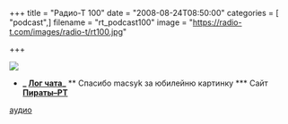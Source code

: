 +++
title = "Радио-Т 100"
date = "2008-08-24T08:50:00"
categories = [ "podcast",]
filename = "rt_podcast100"
image = "https://radio-t.com/images/radio-t/rt100.jpg"

+++

![](https://radio-t.com/images/radio-t/rt100.jpg)

* **_ [Лог чата](http://chat.radio-t.com/logs/radio-t-100.html)_**
** Спасибо macsyk за юбилейню картинку
*** Сайт **[Пираты–РТ](http://pirate.radio-t.com/)**


[аудио](https://cdn.radio-t.com/rt_podcast100.mp3)
<audio src="https://cdn.radio-t.com/rt_podcast100.mp3" preload="none"></audio>